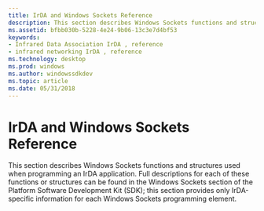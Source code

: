 ```yaml
---
title: IrDA and Windows Sockets Reference
description: This section describes Windows Sockets functions and structures used when programming an IrDA application.
ms.assetid: bfbb030b-5228-4e24-9b06-13c3e7d4bf53
keywords:
- Infrared Data Association IrDA , reference
- infrared networking IrDA , reference
ms.technology: desktop
ms.prod: windows
ms.author: windowssdkdev
ms.topic: article
ms.date: 05/31/2018
---
```


# IrDA and Windows Sockets Reference

This section describes Windows Sockets functions and structures used when programming an IrDA application. Full descriptions for each of these functions or structures can be found in the Windows Sockets section of the Platform Software Development Kit (SDK); this section provides only IrDA-specific information for each Windows Sockets programming element.

 

 




